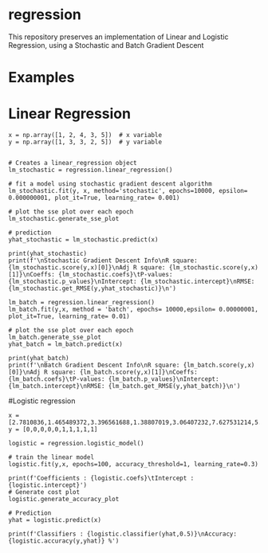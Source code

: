 # regression
This repository preserves an implementation of Linear and Logistic Regression, using a Stochastic and Batch Gradient Descent

# Examples
# Linear Regression
    x = np.array([1, 2, 4, 3, 5])  # x variable
    y = np.array([1, 3, 3, 2, 5])  # y variable


    # Creates a linear_regression object
    lm_stochastic = regression.linear_regression()
    
    # fit a model using stochastic gradient descent algorithm
    lm_stochastic.fit(y, x, method='stochastic', epochs=10000, epsilon= 0.000000001, plot_it=True, learning_rate= 0.001)
    
    # plot the sse plot over each epoch
    lm_stochastic.generate_sse_plot
    
    # prediction
    yhat_stochastic = lm_stochastic.predict(x)
    
    print(yhat_stochastic)
    print(f'\nStochastic Gradient Descent Info\nR square: {lm_stochastic.score(y,x)[0]}\nAdj R square: {lm_stochastic.score(y,x)    [1]}\nCoeffs: {lm_stochastic.coefs}\tP-values: {lm_stochastic.p_values}\nIntercept: {lm_stochastic.intercept}\nRMSE: {lm_stochastic.get_RMSE(y,yhat_stochastic)}\n')

    lm_batch = regression.linear_regression()
    lm_batch.fit(y,x, method = 'batch', epochs= 10000,epsilon= 0.00000001, plot_it=True, learning_rate= 0.01)
    
    # plot the sse plot over each epoch
    lm_batch.generate_sse_plot
    yhat_batch = lm_batch.predict(x)
    
    print(yhat_batch)
    print(f'\nBatch Gradient Descent Info\nR square: {lm_batch.score(y,x)[0]}\nAdj R square: {lm_batch.score(y,x)[1]}\nCoeffs: {lm_batch.coefs}\tP-values: {lm_batch.p_values}\nIntercept: {lm_batch.intercept}\nRMSE: {lm_batch.get_RMSE(y,yhat_batch)}\n')

#Logistic regression
    
    x = [2.7810836,1.465489372,3.396561688,1.38807019,3.06407232,7.627531214,5.332441248,6.922596716,8.675418651,7.673756466]
    y = [0,0,0,0,0,1,1,1,1,1]

    logistic = regression.logistic_model()
    
    # train the linear model
    logistic.fit(y,x, epochs=100, accuracy_threshold=1, learning_rate=0.3)
    
    print(f'Coefficients : {logistic.coefs}\tIntercept : {logistic.intercept}')
    # Generate cost plot
    logistic.generate_accuracy_plot
    
    # Prediction
    yhat = logistic.predict(x)
    
    print(f'Classifiers : {logistic.classifier(yhat,0.5)}\nAccuracy: {logistic.accuracy(y,yhat)} %')
